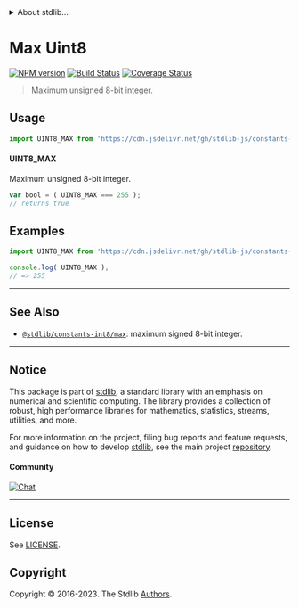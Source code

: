<!--

@license Apache-2.0

Copyright (c) 2018 The Stdlib Authors.

Licensed under the Apache License, Version 2.0 (the "License");
you may not use this file except in compliance with the License.
You may obtain a copy of the License at

   http://www.apache.org/licenses/LICENSE-2.0

Unless required by applicable law or agreed to in writing, software
distributed under the License is distributed on an "AS IS" BASIS,
WITHOUT WARRANTIES OR CONDITIONS OF ANY KIND, either express or implied.
See the License for the specific language governing permissions and
limitations under the License.

-->


<details>
  <summary>
    About stdlib...
  </summary>
  <p>We believe in a future in which the web is a preferred environment for numerical computation. To help realize this future, we've built stdlib. stdlib is a standard library, with an emphasis on numerical and scientific computation, written in JavaScript (and C) for execution in browsers and in Node.js.</p>
  <p>The library is fully decomposable, being architected in such a way that you can swap out and mix and match APIs and functionality to cater to your exact preferences and use cases.</p>
  <p>When you use stdlib, you can be absolutely certain that you are using the most thorough, rigorous, well-written, studied, documented, tested, measured, and high-quality code out there.</p>
  <p>To join us in bringing numerical computing to the web, get started by checking us out on <a href="https://github.com/stdlib-js/stdlib">GitHub</a>, and please consider <a href="https://opencollective.com/stdlib">financially supporting stdlib</a>. We greatly appreciate your continued support!</p>
</details>

# Max Uint8

[![NPM version][npm-image]][npm-url] [![Build Status][test-image]][test-url] [![Coverage Status][coverage-image]][coverage-url] <!-- [![dependencies][dependencies-image]][dependencies-url] -->

> Maximum unsigned 8-bit integer.



<section class="usage">

## Usage

```javascript
import UINT8_MAX from 'https://cdn.jsdelivr.net/gh/stdlib-js/constants-uint8-max@v0.1.0-deno/mod.js';
```

#### UINT8_MAX

Maximum unsigned 8-bit integer.

```javascript
var bool = ( UINT8_MAX === 255 );
// returns true
```

</section>

<!-- /.usage -->

<section class="examples">

## Examples

<!-- TODO: better example -->

<!-- eslint no-undef: "error" -->

```javascript
import UINT8_MAX from 'https://cdn.jsdelivr.net/gh/stdlib-js/constants-uint8-max@v0.1.0-deno/mod.js';

console.log( UINT8_MAX );
// => 255
```

</section>

<!-- /.examples -->

<!-- Section for related `stdlib` packages. Do not manually edit this section, as it is automatically populated. -->

<section class="related">

* * *

## See Also

-   <span class="package-name">[`@stdlib/constants-int8/max`][@stdlib/constants/int8/max]</span><span class="delimiter">: </span><span class="description">maximum signed 8-bit integer.</span>

</section>

<!-- /.related -->

<!-- Section for all links. Make sure to keep an empty line after the `section` element and another before the `/section` close. -->


<section class="main-repo" >

* * *

## Notice

This package is part of [stdlib][stdlib], a standard library with an emphasis on numerical and scientific computing. The library provides a collection of robust, high performance libraries for mathematics, statistics, streams, utilities, and more.

For more information on the project, filing bug reports and feature requests, and guidance on how to develop [stdlib][stdlib], see the main project [repository][stdlib].

#### Community

[![Chat][chat-image]][chat-url]

---

## License

See [LICENSE][stdlib-license].


## Copyright

Copyright &copy; 2016-2023. The Stdlib [Authors][stdlib-authors].

</section>

<!-- /.stdlib -->

<!-- Section for all links. Make sure to keep an empty line after the `section` element and another before the `/section` close. -->

<section class="links">

[npm-image]: http://img.shields.io/npm/v/@stdlib/constants-uint8-max.svg
[npm-url]: https://npmjs.org/package/@stdlib/constants-uint8-max

[test-image]: https://github.com/stdlib-js/constants-uint8-max/actions/workflows/test.yml/badge.svg?branch=v0.1.0
[test-url]: https://github.com/stdlib-js/constants-uint8-max/actions/workflows/test.yml?query=branch:v0.1.0

[coverage-image]: https://img.shields.io/codecov/c/github/stdlib-js/constants-uint8-max/main.svg
[coverage-url]: https://codecov.io/github/stdlib-js/constants-uint8-max?branch=main

<!--

[dependencies-image]: https://img.shields.io/david/stdlib-js/constants-uint8-max.svg
[dependencies-url]: https://david-dm.org/stdlib-js/constants-uint8-max/main

-->

[chat-image]: https://img.shields.io/gitter/room/stdlib-js/stdlib.svg
[chat-url]: https://app.gitter.im/#/room/#stdlib-js_stdlib:gitter.im

[stdlib]: https://github.com/stdlib-js/stdlib

[stdlib-authors]: https://github.com/stdlib-js/stdlib/graphs/contributors

[umd]: https://github.com/umdjs/umd
[es-module]: https://developer.mozilla.org/en-US/docs/Web/JavaScript/Guide/Modules

[deno-url]: https://github.com/stdlib-js/constants-uint8-max/tree/deno
[umd-url]: https://github.com/stdlib-js/constants-uint8-max/tree/umd
[esm-url]: https://github.com/stdlib-js/constants-uint8-max/tree/esm
[branches-url]: https://github.com/stdlib-js/constants-uint8-max/blob/main/branches.md

[stdlib-license]: https://raw.githubusercontent.com/stdlib-js/constants-uint8-max/main/LICENSE

<!-- <related-links> -->

[@stdlib/constants/int8/max]: https://github.com/stdlib-js/constants-int8-max/tree/deno

<!-- </related-links> -->

</section>

<!-- /.links -->
